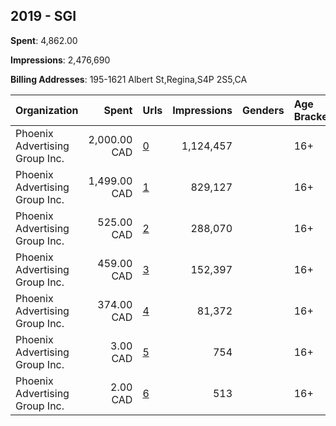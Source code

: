 ## 2019 - SGI 
**Spent**: 4,862.00

**Impressions**: 2,476,690

**Billing Addresses**: 195-1621 Albert St,Regina,S4P 2S5,CA

|Organization|Spent|Urls|Impressions|Genders|Age Brackets|Country Codes|
|:---|---:|:---|---:|:---|:---|:---|
|Phoenix Advertising Group  Inc.|2,000.00 CAD|[0](https://www.snap.com/political-ads/asset/549050319fee4a370f5aa5bd47ded5b108883d5558596f3614278fd80b70b59f?mediaType=mp4)|1,124,457||16+|canada|
|Phoenix Advertising Group  Inc.|1,499.00 CAD|[1](https://www.snap.com/political-ads/asset/800c8c22492ad4eb1de000c3febdf3b5ac2d1d9fe3469c635859f4be89f3c712?mediaType=mp4)|829,127||16+|canada|
|Phoenix Advertising Group  Inc.|525.00 CAD|[2](https://www.snap.com/political-ads/asset/1cccdcad90c019c7f13a16c838e6627b68143b81da514d4ebd2a9b61bc5bf7d9?mediaType=mp4)|288,070||16+|canada|
|Phoenix Advertising Group  Inc.|459.00 CAD|[3](https://www.snap.com/political-ads/asset/800c8c22492ad4eb1de000c3febdf3b5ac2d1d9fe3469c635859f4be89f3c712?mediaType=mp4)|152,397||16+|canada|
|Phoenix Advertising Group  Inc.|374.00 CAD|[4](https://www.snap.com/political-ads/asset/800c8c22492ad4eb1de000c3febdf3b5ac2d1d9fe3469c635859f4be89f3c712?mediaType=mp4)|81,372||16+|canada|
|Phoenix Advertising Group  Inc.|3.00 CAD|[5](https://www.snap.com/political-ads/asset/800c8c22492ad4eb1de000c3febdf3b5ac2d1d9fe3469c635859f4be89f3c712?mediaType=mp4)|754||16+|canada|
|Phoenix Advertising Group  Inc.|2.00 CAD|[6](https://www.snap.com/political-ads/asset/800c8c22492ad4eb1de000c3febdf3b5ac2d1d9fe3469c635859f4be89f3c712?mediaType=mp4)|513||16+|canada|
